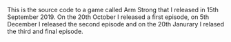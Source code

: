This is the source code to a game called Arm Strong that I released in 15th September 2019. On the 20th October I released a first episode, on 5th December I released the second episode and on the 20th Janurary I relased the third and final episode.
